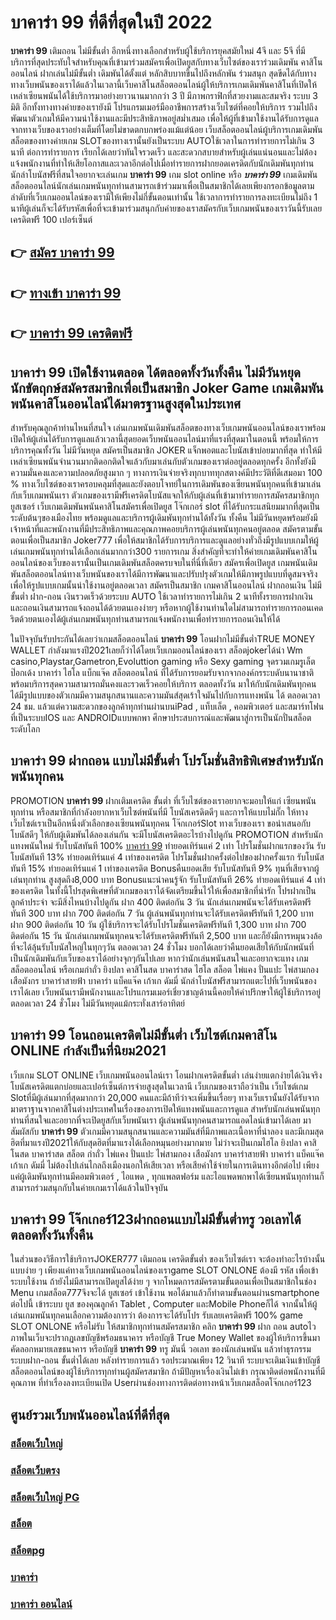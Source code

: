 # บาคาร่า 99  ที่ดีที่สุดในปี 2022

**บาคาร่า 99** เติมถอน ไม่มีขั้นต่ำ  อีกหนึ่งทางเลือกสำหรับผู้ใช้บริการยุคสมัยใหม่ 4จี และ 5จี ที่มีบริการที่สุดประทับใจสำหรับคุณที่เข้ามาร่วมสมัครเพื่อเปิดยูสกับทางเว็บไซต์ของเราร่วมเดิมพัน คาสิโนออนไลน์ ฝากเล่นไม่มีขั้นต่ำ เดิมพันได้ตั้งแต่ หลักสิบบาทขึ้นไปถึงหลักพัน ร่วมสนุก สุดขีดได้กับทางทางเว็บพนันของเราได้แล้วในเวลานี้เว็บคาสิโนสล็อตออนไลน์ผู้ให้บริการเกมเดิมพันคาสิโนที่เปิดให้เหล่าเซียนพนันได้ใช้บริการมาอย่างยาวนานมากกว่า 3 ปี มีภาพกราฟิกที่สวยงามและสมจริง ระบบ 3 มิติ
อีกทั้งทางทางค่ายของเรายังมี โปรแกรมเมอร์มืออาชีพการสร้างเว็บไซต์ที่คอยให้บริการ  รวมไปถึงพัฒนาตัวเกมให้มีความน่าใช้งานและมีประสิทธิภาพอยู่สม่ำเสมอ เพื่อให้ผู้ที่เข้ามาใช้งานได้รับการดูแลจากทางเว็บของเราอย่างเต็มที่โดยไม่ขาดตกบกพร่องแม้แต่น้อย เว็บสล็อตออนไลน์ผู้บริการเกมเดิมพันสล็อตของทางค่ายเกม  SLOTของทางเรานั้นยังเป็นระบบ AUTOใช้เวลาในการทำรายการไม่เกิน 3 นาที ต่อการทำรายการ เรียกได้เลยว่าทันใจรวดเร็ว และสะดวกสบายสำหรับผู้เล่นแน่นอนและไม่ต้องแจ้งพนักงานที่ทำให้เสียโอกาสและเวลาอีกต่อไปเมื่อทำรายการฝากยอดเครดิตกับนักเดิมพันทุกท่าน
นักล่าโบนัสฟรีที่สนใจอยากจะเล่นเกม **บาคาร่า 99** เกม slot online หรือ ***บาคาร่า 99*** เกมเดิมพันสล็อตออนไลน์นักเล่นเกมพนันทุกท่านสามารถเข้าร่วมมาเพื่อเป็นสมาชิกได้เลยเพียงกรอกข้อมูลตามลำดับที่เว็บเกมออนไลน์ของเรามีให้เพียงไม่กี่ขั้นตอนเท่านั้น ใช้เวลาการทำรายการลงทะเบียนไม่ถึง 1 นาทีผู้เล่นก็จะได้รับรหัสเพื่อที่จะเข้ามาร่วมสนุกกับค่ายของเราสมัครกับเว็บเกมพนันของเราวันนี้รับเลยเครดิตฟรี 100 เปอร์เซ็นต์

## 👉 [สมัคร บาคาร่า 99](https://archa888.com/)
## 👉 [ทางเข้า บาคาร่า 99](https://archa888.com/)
## 👉 [บาคาร่า 99 เครดิตฟรี](https://archa888.com/)

## บาคาร่า 99 เปิดใช้งานตลอด ได้ตลอดทั้งวันทั้งคืน ไม่มีวันหยุดนักขัตฤกษ์สมัครสมาชิกเพื่อเป็นสมาชิก Joker Game เกมเดิมพันพนันคาสิโนออนไลน์ได้มาตรฐานสูงสุดในประเทศ

สำหรับคุณลูกค้าท่านไหนที่สนใจ เล่นเกมพนันเดิมพันสล็อตของทางเว็บเกมพนันออนไลน์ของเราพร้อมเปิดให้ผู้เล่นได้รับการดูแลแล้วเวลานี้สุดยอดเว็บพนันออนไลน์มาที่แรงที่สุดมาในตอนนี้ พร้อมให้การบริการคุณทั้งวัน ไม่มีวันหยุด สมัครเป็นสมาชิก JOKER แจ็กพอตและโบนัสเข้าบ่อยมากที่สุด ทำให้มีเหล่าเซียนพนันจำนวนมากติดอกติดใจแล้วกับมาเล่นกับตัวเกมของเราต่ออยู่ตลอดทุกครั้ง อีกทั้งยังมีความมั่นคงและความปลอดภัยสูงมาก ๆ ทางการเงินจ่ายจริงทุกบาททุกสตางค์มีประวัติที่ดีเสมอมา 100 % ทางเว็บไซต์ของเราครอบคลุมที่สุดและยังตอบโจทย์ในการเดิมพันของเซียนพนันทุกคนที่เข้ามาเล่นกับเว็บเกมพนันเรา
ตัวเกมของเรามีฟรีเครดิตโบนัสแจกให้กับผู้เล่นที่เข้ามาทำรายการสมัครสมาชิกทุกยูสเซอร์ เว็บเกมเดิมพันพนันคาสิโนสมัครเพื่อเปิดยูส โจ๊กเกอร์ slot ที่ได้รับกระแสนิยมมากที่สุดเป็นระดับต้นๆของเมืองไทย พร้อมดูแลและบริการผู้เดิมพันทุกท่านได้ทั้งวัน ทั้งคืน ไม่มีวันหยุดพร้อมยังมีเจ้าหน้าที่และพนักงานที่มีประสิทธิภาพและคุณภาพคอยบริการผู้เล่นพนันทุกคนอยู่ตลอด สมัครตามขั้นตอนเพื่อเป็นสมาชิก Joker777 เพื่อให้สมาชิกได้รับการบริการและดูแลอย่างทั่วถึงมีรูปแบบเกมให้ผู้เล่นเกมพนันทุกท่านได้เลือกเล่นมากกว่า300 รายการเกม
สิ่งสำคัญที่จะทำให้ค่ายเกมเดิมพันคาสิโนออนไลน์ของเว็บของเรานั้นเป็นเกมเดิมพันสล็อตครบจบในที่นี่ที่เดียว สมัครเพื่อเปิดยูส  เกมพนันเดิมพันสล็อตออนไลน์ทางเว็บพนันของเราได้มีการพัฒนาและปรับปรุงตัวเกมให้มีภาพรูปแบบที่ดูสมจจริงเพื่อให้รูปแบบเกมนั้นน่าใช้งานอยู่ตลอดเวลา สมัครเป็นสมาชิก เกมคาสิโนออนไลน์ ฝากถอนเงิน ไม่มีขั้นต่ำ ฝาก-ถอน เงินรวดเร็วด้วยระบบ AUTO ใช้เวลาทำรายการไม่เกิน 2 นาทีทั้งรายการฝากเงินและถอนเงินสามารถแจ้งถอนได้ด้วยตนเองง่ายๆ หรือหากผู้ใช้งานท่านใดไม่สามารถทำรายการถอนเคดริตด้วยตนเองได้ผู้เล่นเกมพนันทุกท่านสามารถแจ้งพนักงานเพื่อทำรายการถอนเงินให้ได้

ในปัจจุบันรับประกันได้เลยว่าเกมสล็อตออนไลน์ **บาคาร่า 99** โอนฝากไม่มีขั้นต่ำTRUE MONEY WALLET กำลังมาแรงปี2021เลยก็ว่าได้โดยเว็บเกมออนไลน์ของเรา สล็อตjokerได้นำ  Wm casino,Playstar,Gametron,Evoluttion gaming หรือ Sexy gaming จุดรวมเกมรูเล็ต  ป๊อกเด้ง บาคาร่า ไฮโล แบ็กแจ๊ค สล็อตออนไลน์ ที่ได้รับการยอมรับจากจากองค์กรระบดับนานาชาติ พร้อมบริการสุดความสามารถมั่นคงและรวดเร็วคอยให้บริการ ตลอดทั้งวัน มาให้กับนักเดิมพันทุกคน ได้มีรูปแบบของตัวเกมมีความสนุกสนานและความมันส์สุดเร้าใจมันไปกับการแทงพนัน ได้ ตลอดเวลา 24 ชม. แล้วแต่ความสะดวกของลูกค้าทุกท่านผ่านบนiPad , แท็บเล็ต , คอมพิวเตอร์ และสมาร์ทโฟนที่เป็นระบบIOS และ ANDROIDแบบพกพา ศึกษาประสบการณ์และพัฒนาสู่การเป็นนักปั่นสล็อตระดับโลก

## บาคาร่า 99 ฝากถอน แบบไม่มีขั้นต่ำ โปรโมชั่นสิทธิพิเศษสำหรับนักพนันทุกคน

 PROMOTION  **บาคาร่า 99** ฝากเติมเครดิต ขั้นต่ำ ที่เว็บไซต์ของเราอยากจะมอบให้แก่  เซียนพนันทุกท่าน หรือสมาชิกที่กำลังอยากหาเว็บไซต์พนันที่มี โบนัสเครดิตดีๆ และการให้แบบไม่กั๊ก ให้ทางเว็บไซต์เราเป็นอีกหนึ่งตัวเลือกของเซียนพนันทุกคน โจ๊กเกอร์Slot ทางเว็บของเรา ขอนำเสนอกับโบนัสดีๆ ให้กับผู้เดิมพันได้ลองเล่นกัน จะมีโบนัสเครดิตอะไรบ้างไปดูกัน
 PROMOTION สำหรับนักแทงพนันใหม่ รับโบนัสทันที 100% [บาคาร่า 99](https://archa888.com/) ทำยอดเทิร์นแค่ 2 เท่า
โปรโมชั่นฝากแรกของวัน รับโบนัสทันที 13% ทำยอดเทิร์นแค่ 4 เท่าของเครดิต
โปรโมชั่นฝากครั้งต่อไปของฝากครั้งแรก รับโบนัสทันที 15% ทำยอดเทิร์นแค่ 1 เท่าของเครดิต
Bonusคืนยอดเสีย รับโบนัสทันที 9% ทุนที่เสียจากผู้เล่นทุกท่าน สูงสุดถึง8,000 บาท
Bonusแนะนำคนรู้จัก รับโบนัสทันที 26% ทำยอดเทิร์นแค่ 4 เท่าของเครดิต
ในทั้งนี้โปรสุดพิเศษที่ตัวเกมของเราได้จัดเตรียมขึ้นไว้ให้เพื่อสมาชิกที่น่ารัก โปรฝากเป็นลูกค้าประจำ จะมีสิ่งไหนบ้างไปดูกัน
ฝาก 400 ติดต่อกัน 3 วัน นักเล่นเกมพนันจะได้รับเครดิตฟรีทันที 300 บาท
ฝาก 700 ติดต่อกัน 7 วัน ผู้เล่นพนันทุกท่านจะได้รับเครดิตฟรีทันที 1,200 บาท
ฝาก 900 ติดต่อกัน 10 วัน ผู้ใช้บริการจะได้รับโปรโมชั่นเครดิตฟรีทันที 1,300 บาท
ฝาก 700 ติดต่อกัน 15 วัน นักเล่นเกมพนันทุกคนจะได้รับเครดิตฟรีทันที 2,500 บาท
และก็ยังมีการหมุนวงล้อที่จะได้ลุ้นรับโบนัสใหญ่ในทุกๆวัน ตลอดเวลา 24 ชั่วโมง บอกได้เลยว่าคืนยอดเสียให้กับนักพนันที่เป็นนักเดิมพันกับเว็บของเราได้อย่างจุกๆกันไปเลย หากว่านักเล่นพนันสนใจและอยากจะแทง เกมสล็อตออนไลน์ หรือเกมกำถั่ว  ยิงปลา คาสิโนสด บาคาร่าสด ไฮโล สล็อต ไพ่แคง ปั่นแปะ ไพ่สามกอง เสือมังกร บาคาร่าสายฟ้า บาคาร่า แบ็คแจ๊ค เก้าเก ดัมมี่ นักล่าโบนัสฟรีสามารถแตะไปที่เว็บพนันของเราได้เลย เว็บพนันเรามีพนักงานและโปรแกรมเมอร์เชี่ยวชาญด้านนี้คอยให้คำปรึกษาให้ผู้ใช้บริการอยู่ ตลอดเวลา 24 ชั่วโมง ไม่มีวันหยุดแม้กระทั่งเสาร์อาทิตย์

## บาคาร่า 99 โอนถอนเครดิตไม่มีขั้นต่ำ  เว็บไซต์เกมคาสิโน ONLINE กำลังเป็นที่นิยม2021

เว็บเกม SLOT ONLINE เว็บเกมพนันออนไลน์เรา โอนฝากเครดิตขั้นต่ำ เล่นง่ายแตกง่ายได้เงินจริง โบนัสเครดิตแตกบ่อยและเปอร์เซ็นต์การจ่ายสูงสุดในเวลานี เว็บเกมของเราถือว่าเป็น เว็บไซต์เกม Slotที่มีผู้เล่นมากที่สุดมากกว่า 20,000 คนและมีถ้าทีว่าจะเพิ่มขึ้นเรื่อยๆ ทางเว็บเรานั้นยังได้รับจากมาตราฐานจากคาสิโนต่างประเทศในเรื่องของการเปิดให้แทงพนันและการดูแล สำหรับนักเล่นพนันทุกท่านที่สนใจและอยากที่จะเปิดยูสกับเว็บพนันเรา ผู้เล่นพนันทุกคนสามารถแอดไลน์เข้ามาได้เลย
	มาสัมผัสกับ **บาคาร่า 99** ตัวเกมมีความสนุกสนานและความมันส์ที่มีภาพและเนื้อหาที่น่าลอง และมีเกมสุดฮิตที่มาแรงปี2021ให้กับสุดฮิตที่มาแรงได้เลือกหมุนอย่างมากมาย  ไม่ว่าจะเป็นเกมไฮโล ยิงปลา คาสิโนสด บาคาร่าสด สล็อต กำถั่ว ไพ่แคง ปั่นแปะ ไพ่สามกอง เสือมังกร บาคาร่าสายฟ้า บาคาร่า แบ็คแจ๊ค เก้าเก ดัมมี่ ไม่ต้องไปเล่นไกลถึงเมืองนอกให้เสียเวลา หรือเสียค่าใช้จ่ายในการเดินทางอีกต่อไป เพียงแค่ผู้เดิมพันทุกท่านมีคอมพิวเตอร์ , ไอแพด , ทุกแพลตฟอร์ม และไอแพดพกพาได้เซียนพนันทุกท่านก็สามารถร่วมสนุกกับในค่ายเกมเราได้แล้วในปัจจุบัน

## บาคาร่า 99 โจ๊กเกอร์123ฝากถอนแบบไม่มีขั้นต่ำทรู วอเลทได้ตลอดทั้งวันทั้งคืน

ในส่วนของวิธีการใช้บริการJOKER777 เติมถอน เครดิตขั้นต่ำ ของเว็บไซต์เรา จะต้องทำอะไรบ้างนั้น แบบง่าย ๆ เพียงแค่ทางเว็บเกมพนันออนไลน์ของเราgame SLOT ONLONE ต้องมี รหัส เพื่อเข้าระบบใช้งาน ถ้ายังไม่มีสามารถเปิดยูสได้ง่าย ๆ จากโหมดการสมัครตามขั้นตอนเพื่อเป็นสมาชิกในช่อง Menu เกมสล็อต777จึงจะได้ ยูสเซอร์ เข้าใช้งาน พอได้มาแล้วก็ทำตามขั้นตอนผ่านsmartphone ต่อไปนี้
เข้าระบบ ยูส  ของคุณลูกค้า Tablet , Computer และMobile Phoneก็ได้
จากนั้นให้ผู้เล่นเกมพนันทุกคนเลือกความต้องการว่า ต้องการจะได้รับโปร รับเลยเครดิตฟรี 100% game SLOT ONLONE หรือไม่รับ
ให้สมาชิกทุกท่านสมัครสมาชิก คลิก **บาคาร่า 99** ฝาก ถอน autoไว ภาพในเว็บจะปรากฏเลขบัญชีพร้อมธนาคาร หรือบัญชี True Money Wallet ของผู้ให้บริการขึ้นมา
คัดลอกหมายเลขธนาคาร หรือบัญชี **บาคาร่า 99** ทรู มันนี่ วอเลท ของนักเล่นพนัน แล้วทำธุรกรรมระบบฝาก-ถอน ขั้นต่ำได้เลย
หลังทำรายการแล้ว รอประมาณเพียง 12 วินาที ระบบจะเติมเงินเข้าบัญชีสล็อตออนไลน์ของผู้ใช้บริการทุกท่านผู้สมัครสมาชิก
ถ้ามีปัญหาเรื่องเงินไม่เข้า กรุณาติดต่อพนักงานที่มีคุณภาพ ที่ทำเรื่องลงทะเบียนเปิด Userผ่านช่องทางการติดต่อทางหน้าเว็บเกมสล็อตโจ๊กเกอร์123

## ศูนย์รวมเว็บพนันออนไลน์ที่ดีที่สุด

### [สล็อตเว็บใหญ่](https://archa888.com/)
### [สล็อตเว็บตรง](https://slot168boy.com/)
### [สล็อตเว็บใหญ่ PG](https://archa888.com/)
### [สล็อต](https://atom.io/themes/%E0%B8%AA%E0%B8%A5%E0%B9%87%E0%B8%AD%E0%B8%95%E3%80%90%E0%B9%80%E0%B8%A7%E0%B9%87%E0%B8%9A%20%E0%B8%AA%E0%B8%A5%E0%B9%87%E0%B8%AD%E0%B8%95%20%E0%B8%AD%E0%B8%AD%E0%B8%99%E0%B9%84%E0%B8%A5%E0%B8%99%E0%B9%8C%20%E0%B8%AD%E0%B8%B1%E0%B8%99%E0%B8%94%E0%B8%B1%E0%B8%9A%201%E3%80%91)
### [สล็อตpg](https://atom.io/themes/%E0%B8%AA%E0%B8%A5%E0%B9%87%E0%B8%AD%E0%B8%95pg%E3%80%90pg%20slot%201%20%E0%B8%9A%E0%B8%B2%E0%B8%97%E3%80%91)
### [บาคาร่า](https://atom.io/themes/%E0%B8%9A%E0%B8%B2%E0%B8%84%E0%B8%B2%E0%B8%A3%E0%B9%88%E0%B8%B2%E3%80%90%E0%B8%82%E0%B8%B1%E0%B9%89%E0%B8%99%E0%B8%95%E0%B9%88%E0%B8%B3%201%20%E0%B8%9A%E0%B8%B2%E0%B8%97%E3%80%91)
### [บาคาร่า ออนไลน์](https://atom.io/themes/%E0%B8%9A%E0%B8%B2%E0%B8%84%E0%B8%B2%E0%B8%A3%E0%B9%88%E0%B8%B2%20%E0%B8%AD%E0%B8%AD%E0%B8%99%E0%B9%84%E0%B8%A5%E0%B8%99%E0%B9%8C%E3%80%90%E0%B9%80%E0%B8%A7%E0%B9%87%E0%B8%9A%20%E0%B8%AA%E0%B8%A5%E0%B9%87%E0%B8%AD%E0%B8%95%20%E0%B8%AD%E0%B8%AD%E0%B8%99%E0%B9%84%E0%B8%A5%E0%B8%99%E0%B9%8C%20%E0%B8%AD%E0%B8%B1%E0%B8%99%E0%B8%94%E0%B8%B1%E0%B8%9A%201%E3%80%91)
